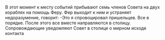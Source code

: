 В этот момент к месту событий прибывают семь членов Совета на двух кораблях на помощь Феру. Фер выходит к ним и устраняет недоразумение, говорит:
-Это я спровоцировал пришельцев. Все в порядке.
После этого все вместе направляются в столицу. Сопровождающие уведомляют Совет в столице о мирном исходе контакта